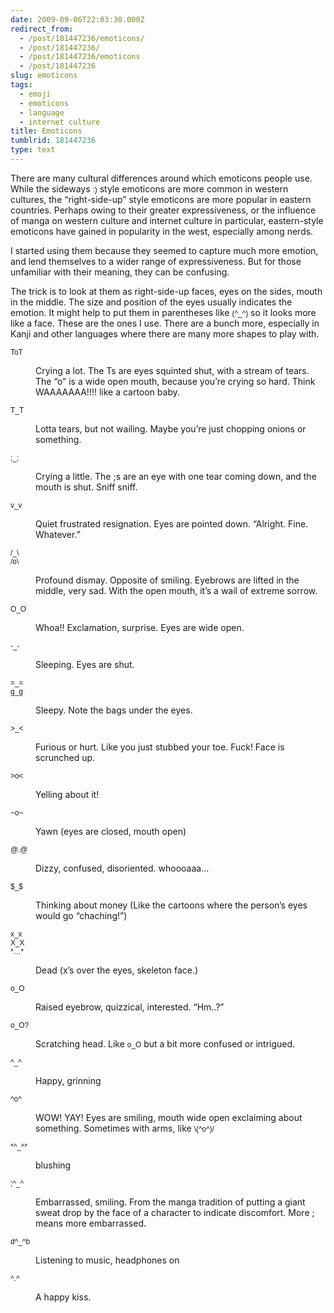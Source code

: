 ```yaml
---
date: 2009-09-06T22:03:30.000Z
redirect_from:
  - /post/181447236/emoticons/
  - /post/181447236/
  - /post/181447236/emoticons
  - /post/181447236
slug: emoticons
tags:
  - emoji
  - emoticons
  - language
  - internet culture
title: Emoticons
tumblrid: 181447236
type: text
---
```

<p>There are many cultural differences around which emoticons people use.  While the sideways <code style="font-family:Helvetica, Arial, sans-serif">:)</code> style emoticons are more common in western cultures, the &ldquo;right-side-up&rdquo; style emoticons are more popular in eastern countries.  Perhaps owing to their greater expressiveness, or the influence of manga on western culture and internet culture in particular, eastern-style emoticons have gained in popularity in the west, especially among nerds.</p>

<p>I started using them because they seemed to capture much more emotion, and lend themselves to a wider range of expressiveness.  But for those unfamiliar with their meaning, they can be confusing.</p>

<p>The trick is to look at them as right-side-up faces, eyes on the sides, mouth in the middle.  The size and position of the eyes usually indicates the emotion.  It might help to put them in parentheses like <code style="font-family:Helvetica, Arial, sans-serif">(^_^)</code> so it looks more like a face.  These are the ones I use.  There are a bunch more, especially in Kanji and other languages where there are many more shapes to play with.</p>

<dl><dt>
        <code style="font-family:Helvetica, Arial, sans-serif">ToT</code>
    </dt>
    <dd>
        <p>
            Crying a lot. The Ts are eyes squinted shut, with a stream of tears. The &ldquo;o&rdquo; is a wide open mouth, because you&rsquo;re crying so hard. Think WAAAAAAA!!!! like a cartoon baby.
        </p>
    </dd>
    <dt>
        <code style="font-family:Helvetica, Arial, sans-serif">T_T</code>
    </dt>
    <dd>
        <p>
            Lotta tears, but not wailing.  Maybe you&rsquo;re just chopping onions or something.
        </p>
    </dd>
    <dt>
        <code style="font-family:Helvetica, Arial, sans-serif">;_;</code>
    </dt>
    <dd>
        <p>
            Crying a little. The ;s are an eye with one tear coming down, and the mouth is shut. Sniff sniff.
        </p>
    </dd>
    <dt>
        <code style="font-family:Helvetica, Arial, sans-serif">v_v</code>
    </dt>
    <dd>
        <p>
            Quiet frustrated resignation. Eyes are pointed down. &ldquo;Alright. Fine. Whatever.&rdquo;
        </p>
    </dd>
    <dt>
        <code style="font-family:Helvetica, Arial, sans-serif">/_\</code><br/><code style="font-family:Helvetica, Arial, sans-serif">/o\</code>
    </dt>
    <dd>
        <p>
            Profound dismay. Opposite of smiling. Eyebrows are lifted in the middle, very sad.  With the open mouth, it&rsquo;s a wail of extreme sorrow.
        </p>
    </dd>
    <dt>
        <code style="font-family:Helvetica, Arial, sans-serif">O_O</code>
    </dt>
    <dd>
        <p>
            Whoa!! Exclamation, surprise. Eyes are wide open.
        </p>
    </dd>
    <dt>
        <code style="font-family:Helvetica, Arial, sans-serif">-_-</code>
    </dt>
    <dd>
        <p>
            Sleeping. Eyes are shut.
        </p>
    </dd>
    <dt>
        <code style="font-family:Helvetica, Arial, sans-serif">=_=</code><br/><code style="font-family:Helvetica, Arial, sans-serif">g_g</code>
    </dt>
    <dd>
        <p>
            Sleepy. Note the bags under the eyes.
        </p>
    </dd>
    <dt>
        <code style="font-family:Helvetica, Arial, sans-serif">&gt;_&lt;</code>
    </dt>
    <dd>
        <p>
            Furious or hurt. Like you just stubbed your toe. Fuck! Face is scrunched up.
        </p>
    </dd>
    <dt>
        <code style="font-family:Helvetica, Arial, sans-serif">&gt;o&lt;</code>
    </dt>
    <dd>
        <p>
            Yelling about it!
        </p>
    </dd>
    <dt>
        <code style="font-family:Helvetica, Arial, sans-serif">~o~</code>
    </dt>
    <dd>
        <p>
            Yawn (eyes are closed, mouth open)
        </p>
    </dd>
    <dt>
        <code style="font-family:Helvetica, Arial, sans-serif">@.@</code>
    </dt>
    <dd>
        <p>
            Dizzy, confused, disoriented. whoooaaa&hellip;
        </p>
    </dd>
    <dt>
        <code style="font-family:Helvetica, Arial, sans-serif">$_$</code>
    </dt>
    <dd>
        <p>
            Thinking about money (Like the cartoons where the person&rsquo;s eyes would go &ldquo;chaching!&rdquo;)
        </p>
    </dd>
    <dt>
        <code style="font-family:Helvetica, Arial, sans-serif">x_x</code><br/><code style="font-family:Helvetica, Arial, sans-serif">X_X</code><br/><code style="font-family:Helvetica, Arial, sans-serif">*…*</code>
    </dt>
    <dd>
        <p>
            Dead (x&rsquo;s over the eyes, skeleton face.)
        </p>
    </dd>
    <dt>
        <code style="font-family:Helvetica, Arial, sans-serif">o_O</code>
    </dt>
    <dd>
        <p>
            Raised eyebrow, quizzical, interested. &ldquo;Hm..?&rdquo;
        </p>
    </dd>
    <dt>
        <code style="font-family:Helvetica, Arial, sans-serif">o_O?</code>
    </dt>
    <dd>
        <p>
            Scratching head. Like <code style="font-family:Helvetica, Arial, sans-serif">o_O</code> but a bit more confused or intrigued.
        </p>
    </dd>
    <dt>
        <code style="font-family:Helvetica, Arial, sans-serif">^_^</code>
    </dt>
    <dd>
        <p>
            Happy, grinning
        </p>
    </dd>
    <dt>
        <code style="font-family:Helvetica, Arial, sans-serif">^o^</code>
    </dt>
    <dd>
        <p>
            WOW! YAY! Eyes are smiling, mouth wide open exclaiming about something. Sometimes with arms, like <code style="font-family:Helvetica, Arial, sans-serif">\(^o^)/</code>
        </p>
    </dd>
    <dt>
        <code style="font-family:Helvetica, Arial, sans-serif">*^_^*</code>
    </dt>
    <dd>
        <p>
            blushing
        </p>
    </dd>
    <dt>
        <code style="font-family:Helvetica, Arial, sans-serif">;^_^</code>
    </dt>
    <dd>
        <p>
            Embarrassed, smiling. From the manga tradition of putting a giant sweat drop by the face of a character to indicate discomfort. More ; means more embarrassed.
        </p>
    </dd>
    <dt>
        <code style="font-family:Helvetica, Arial, sans-serif">d^_^b</code>
    </dt>
    <dd>
        <p>
            Listening to music, headphones on
        </p>
    </dd>
    <dt>
        <code style="font-family:Helvetica, Arial, sans-serif">^.^</code>
    </dt>
    <dd>
        <p>
            A happy kiss.
        </p>
    </dd>
</dl>
